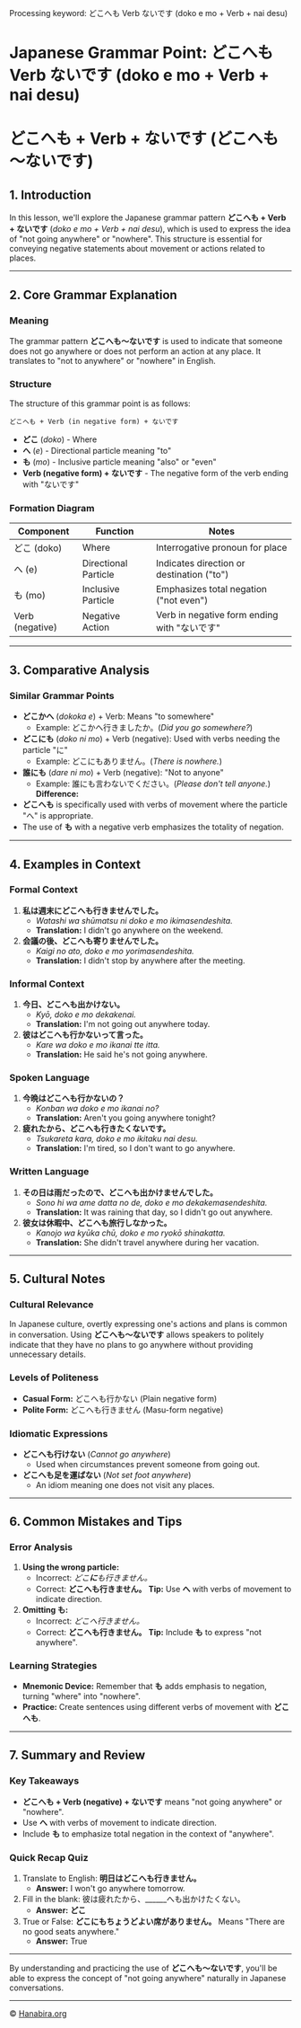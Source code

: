 Processing keyword: どこへも Verb ないです (doko e mo + Verb + nai desu)
# Japanese Grammar Point: どこへも Verb ないです (doko e mo + Verb + nai desu)
# どこへも + Verb + ないです (どこへも～ないです)
## 1. Introduction
In this lesson, we'll explore the Japanese grammar pattern **どこへも + Verb + ないです** (*doko e mo + Verb + nai desu*), which is used to express the idea of "not going anywhere" or "nowhere". This structure is essential for conveying negative statements about movement or actions related to places.

---
## 2. Core Grammar Explanation
### Meaning
The grammar pattern **どこへも～ないです** is used to indicate that someone does not go anywhere or does not perform an action at any place. It translates to "not to anywhere" or "nowhere" in English.
### Structure
The structure of this grammar point is as follows:
```plaintext
どこへも + Verb (in negative form) + ないです
```
- **どこ** (*doko*) - Where
- **へ** (*e*) - Directional particle meaning "to"
- **も** (*mo*) - Inclusive particle meaning "also" or "even"
- **Verb (negative form) + ないです** - The negative form of the verb ending with "ないです"
### Formation Diagram
| Component        | Function                 | Notes                                              |
|------------------|--------------------------|----------------------------------------------------|
| どこ (doko)      | Where                    | Interrogative pronoun for place                    |
| へ (e)           | Directional Particle     | Indicates direction or destination ("to")          |
| も (mo)          | Inclusive Particle       | Emphasizes total negation ("not even")             |
| Verb (negative)  | Negative Action          | Verb in negative form ending with "ないです"       |
---
## 3. Comparative Analysis
### Similar Grammar Points
- **どこかへ** (*dokoka e*) + Verb: Means "to somewhere"
  - Example: どこかへ行きましたか。(*Did you go somewhere?*)
- **どこにも** (*doko ni mo*) + Verb (negative): Used with verbs needing the particle "に"
  - Example: どこにもありません。(*There is nowhere.*)
- **誰にも** (*dare ni mo*) + Verb (negative): "Not to anyone"
  - Example: 誰にも言わないでください。(*Please don't tell anyone.*)
**Difference:**
- **どこへも** is specifically used with verbs of movement where the particle "へ" is appropriate.
- The use of **も** with a negative verb emphasizes the totality of negation.
---
## 4. Examples in Context
### Formal Context
1. **私は週末にどこへも行きませんでした。**
   - *Watashi wa shūmatsu ni doko e mo ikimasendeshita.*
   - **Translation:** I didn't go anywhere on the weekend.
2. **会議の後、どこへも寄りませんでした。**
   - *Kaigi no ato, doko e mo yorimasendeshita.*
   - **Translation:** I didn't stop by anywhere after the meeting.
### Informal Context
1. **今日、どこへも出かけない。**
   - *Kyō, doko e mo dekakenai.*
   - **Translation:** I'm not going out anywhere today.
2. **彼はどこへも行かないって言った。**
   - *Kare wa doko e mo ikanai tte itta.*
   - **Translation:** He said he's not going anywhere.
### Spoken Language
1. **今晩はどこへも行かないの？**
   - *Konban wa doko e mo ikanai no?*
   - **Translation:** Aren't you going anywhere tonight?
2. **疲れたから、どこへも行きたくないです。**
   - *Tsukareta kara, doko e mo ikitaku nai desu.*
   - **Translation:** I'm tired, so I don't want to go anywhere.
### Written Language
1. **その日は雨だったので、どこへも出かけませんでした。**
   - *Sono hi wa ame datta no de, doko e mo dekakemasendeshita.*
   - **Translation:** It was raining that day, so I didn't go out anywhere.
2. **彼女は休暇中、どこへも旅行しなかった。**
   - *Kanojo wa kyūka chū, doko e mo ryokō shinakatta.*
   - **Translation:** She didn't travel anywhere during her vacation.
---
## 5. Cultural Notes
### Cultural Relevance
In Japanese culture, overtly expressing one's actions and plans is common in conversation. Using **どこへも～ないです** allows speakers to politely indicate that they have no plans to go anywhere without providing unnecessary details.
### Levels of Politeness
- **Casual Form:** どこへも行かない (Plain negative form)
- **Polite Form:** どこへも行きません (Masu-form negative)
### Idiomatic Expressions
- **どこへも行けない** (*Cannot go anywhere*)
  - Used when circumstances prevent someone from going out.
- **どこへも足を運ばない** (*Not set foot anywhere*)
  - An idiom meaning one does not visit any places.
---
## 6. Common Mistakes and Tips
### Error Analysis
1. **Using the wrong particle:**
   - Incorrect: *どこ**に**も行きません。*
   - Correct: **どこへも行きません。**
   **Tip:** Use **へ** with verbs of movement to indicate direction.
2. **Omitting も:**
   - Incorrect: *どこへ行きません。*
   - Correct: **どこへも行きません。**
   **Tip:** Include **も** to express "not anywhere".
### Learning Strategies
- **Mnemonic Device:** Remember that **も** adds emphasis to negation, turning "where" into "nowhere".
- **Practice:** Create sentences using different verbs of movement with **どこへも**.
---
## 7. Summary and Review
### Key Takeaways
- **どこへも + Verb (negative) + ないです** means "not going anywhere" or "nowhere".
- Use **へ** with verbs of movement to indicate direction.
- Include **も** to emphasize total negation in the context of "anywhere".
### Quick Recap Quiz
1. Translate to English: **明日はどこへも行きません。**
   - **Answer:** I won't go anywhere tomorrow.
2. Fill in the blank: 彼は疲れたから、______へも出かけたくない。
   - **Answer:** **どこ**
3. True or False: **どこにもちょうどよい席がありません。** Means "There are no good seats anywhere."
   - **Answer:** True
---
By understanding and practicing the use of **どこへも～ないです**, you'll be able to express the concept of "not going anywhere" naturally in Japanese conversations.


---

© [Hanabira.org](https://hanabira.org)
